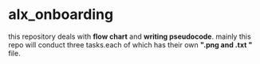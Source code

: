 # alx_onboarding

this repository deals with **flow chart** and __writing pseudocode__.
mainly this repo will conduct three tasks.each of which has their own __".png and .txt "__ file.
